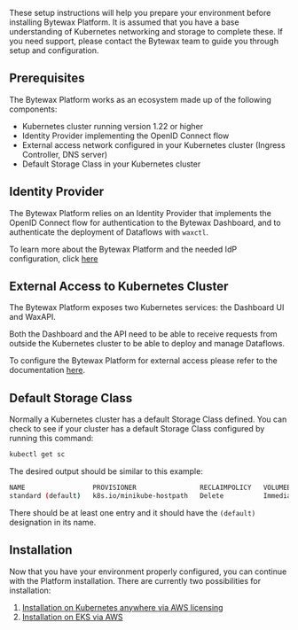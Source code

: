 These setup instructions will help you prepare your environment before installing Bytewax Platform. It is assumed that you have a base understanding of Kubernetes networking and storage to complete these. If you need support, please contact the Bytewax team to guide you through setup and configuration.

## Prerequisites

The Bytewax Platform works as an ecosystem made up of the following components:

- Kubernetes cluster running version 1.22 or higher
- Identity Provider implementing the OpenID Connect flow
- External access network configured in your Kubernetes cluster (Ingress Controller, DNS server)
- Default Storage Class in your Kubernetes cluster

## Identity Provider

The Bytewax Platform relies on an Identity Provider that implements the OpenID Connect flow for authentication to the Bytewax Dashboard, and to authenticate the deployment of Dataflows with `waxctl`.

To learn more about the Bytewax Platform and the needed IdP configuration, click [here](/setup/identity-provider)

## External Access to Kubernetes Cluster

The Bytewax Platform exposes two Kubernetes services: the Dashboard UI and WaxAPI.

Both the Dashboard and the API need to be able to receive requests from outside the Kubernetes cluster
to be able to deploy and manage Dataflows.

To configure the Bytewax Platform for external access please refer to the
documentation [here](/setup/external-access).

## Default Storage Class

Normally a Kubernetes cluster has a default Storage Class defined. You can check to see if your cluster has a default Storage Class configured by running this command:

```bash
kubectl get sc
```

The desired output should be similar to this example:

```bash
NAME                 PROVISIONER                RECLAIMPOLICY   VOLUMEBINDINGMODE   ALLOWVOLUMEEXPANSION   AGE
standard (default)   k8s.io/minikube-hostpath   Delete          Immediate           false                  84d
```

There should be at least one entry and it should have the `(default)` designation in its name.

## Installation

Now that you have your environment properly configured, you can continue with the Platform installation. There are currently two possibilities for installation:

1. [Installation on Kubernetes anywhere via AWS licensing](./aws-marketplace-anywhere)
2. [Installation on EKS via AWS](./aws-marketplace-eks)
